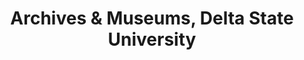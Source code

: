 ---
layout: repo
title: "Archives & Museums,  Delta State University"
id: 23298
permalink: repos/23298/
---